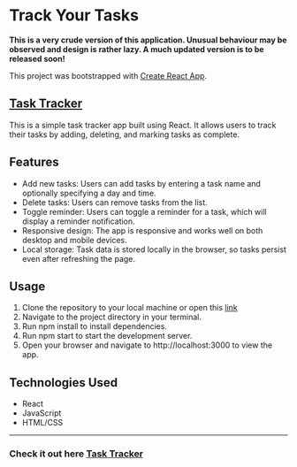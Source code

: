 # Track Your Tasks 

**This is a very crude version of this application. Unusual behaviour may be observed and design is rather lazy. A much updated version is to be released soon!**

This project was bootstrapped with [Create React App](https://github.com/facebook/create-react-app).

## [Task Tracker](https://sotonye0808.github.io/task-tracker)

This is a simple task tracker app built using React. It allows users to track their tasks by adding, deleting, and marking tasks as complete.

## Features
- Add new tasks: Users can add tasks by entering a task name and optionally specifying a day and time.
- Delete tasks: Users can remove tasks from the list.
- Toggle reminder: Users can toggle a reminder for a task, which will display a reminder notification.
- Responsive design: The app is responsive and works well on both desktop and mobile devices.
- Local storage: Task data is stored locally in the browser, so tasks persist even after refreshing the page.

## Usage
1. Clone the repository to your local machine or open this [link](https://sotonye0808.github.io/task-tracker)
1. Navigate to the project directory in your terminal.
1. Run npm install to install dependencies.
1. Run npm start to start the development server.
1. Open your browser and navigate to http://localhost:3000 to view the app.

## Technologies Used
* React
* JavaScript
* HTML/CSS

---

### Check it out here [Task Tracker](https://sotonye0808.github.io/task-tracker)

